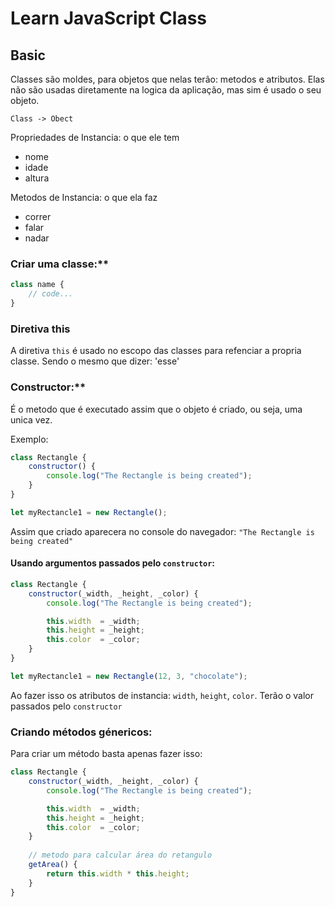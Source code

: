 # Learn JavaScript Class

## Basic
Classes são moldes, para objetos que nelas terão: metodos e atributos. Elas não são usadas diretamente na logica da aplicação, mas sim é usado o seu objeto.

`Class -> Obect`

Propriedades de Instancia: o que ele tem
- nome
- idade
- altura

Metodos de Instancia: o que ela  faz
- correr
- falar
- nadar


### Criar uma classe:**
```js
class name {
	// code...
}	
```

### Diretiva this
A diretiva `this` é usado no escopo das classes para refenciar a propria classe. Sendo o mesmo que dizer: 'esse'

### Constructor:**

É o metodo que é executado assim que o objeto é criado, ou seja, uma unica vez.

Exemplo:

```js
class Rectangle {
	constructor() {
		console.log("The Rectangle is being created");
	}
}	

let myRectancle1 = new Rectangle();
```

Assim que criado aparecera no console do navegador: `"The Rectangle is being created"`

#### Usando argumentos passados pelo `constructor`:

```js
class Rectangle {
	constructor(_width, _height, _color) {
		console.log("The Rectangle is being created");

		this.width  = _width; 
		this.height = _height;
		this.color  = _color;
	}
}	

let myRectancle1 = new Rectangle(12, 3, "chocolate");
```

Ao fazer isso os atributos de instancia: `width`, `height`, `color`. Terão o valor passados pelo `constructor`


### Criando métodos génericos:
Para criar um método basta apenas fazer isso:
```js
class Rectangle {
	constructor(_width, _height, _color) {
		console.log("The Rectangle is being created");

		this.width  = _width; 
		this.height = _height;
		this.color  = _color;
	}
	
	// metodo para calcular área do retangulo
	getArea() {
		return this.width * this.height;
	}
}	
```